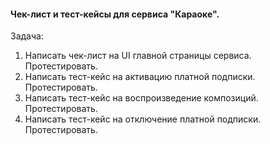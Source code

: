 #### Чек-лист и тест-кейсы для сервиса "Караоке".
Задача: 
1. Написать чек-лист на UI главной страницы сервиса. Протестировать.
2. Написать тест-кейс на активацию платной подписки. Протестировать.
3. Написать тест-кейс на воспроизведение композиций. Протестировать.
4. Написать тест-кейс на отключение платной подписки. Протестировать.  
